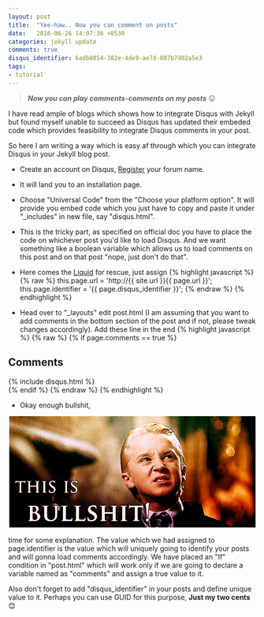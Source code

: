```yaml
---
layout: post
title:  "Yee-haw.. Now you can comment on posts"
date:   2016-06-26 14:07:36 +0530
categories: jekyll update
comments: true
disqus_identifier: 6adb8054-382e-4de9-ae7d-807b7d02a5e3
tags:
- tutorial
---
```

> ***Now you can play comments-comments on my posts*** :stuck_out_tongue:

I have read ample of blogs which shows how to integrate Disqus with Jekyll but found myself unable to succeed as Disqus has updated their embeded code which provides feasibility to integrate Disqus comments in your post.

So here I am writing a way which is easy af through which you can integrate Disqus in your Jekyll blog post.

*  Create an account on Disqus, [Register][Register] your forum name.
*  It will land you to an installation page.
*  Choose "Universal Code" from the "Choose your platform option".
  It will provide you embed code which you just have to copy and paste it under "_includes" in new file, say "disqus.html".
*  This is the tricky part, as specified on official doc you have to place the code on whichever post you'd like to load Disqus. And we want something like a boolean variable which allows us to load comments on this post and on that post "nope, just don't do that".
*  Here comes the [Liquid][Liquid] for rescue, just assign
{% highlight javascript %}
{% raw %}
this.page.url = 'http://{{ site.url }}{{ page.url }}';
this.page.identifier = '{{ page.disqus_identifier }}';
{% endraw %}
{% endhighlight %}

*  Head over to "_layouts" edit post.html (I am assuming that you want to add comments in the bottom section of the post and if not, please tweak changes accordingly). Add these line in the end
{% highlight javascript %}
{% raw %}
{% if page.comments == true %}
<section id="comments">
  <h1 class="title">Comments</h1>
  {% include disqus.html %}
</section>
{% endif %}
{% endraw %}
{% endhighlight %}

*  Okay enough bullshit,

<center><img src="/images/malfoybulshit.gif" /></center>
<p/>
 time for some explanation. The value which we had assigned to page.identifier is the value which will uniquely going to identify your posts and will gonna load comments accordingly. We have placed an "If" condition in "post.html" which will work only if we are going to declare a variable named as "comments" and assign a true value to it.

Also don't forget to add "disqus_identifier" in your posts and define unique value to it. Perhaps you can use GUID for this purpose, **Just my two cents** :blush:

[Register]: http://disqus.com/Register
[Liquid]: https://github.com/Shopify/liquid/wiki
